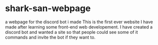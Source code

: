 # shark-san-webpage
a webpage for the discord bot i made
This is the first ever website I have made after learning some front-end web developement.
I have created a discord bot and wanted a site so that people could see some of it commands and invite the bot if they want to.
